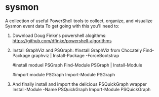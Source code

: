 # sysmon
A collection of useful PowerShell tools to collect, organize, and visualize Sysmon event data
To get going with this you'll need to:

1. Download Doug Finke's powershell alogithms: https://github.com/dfinke/powershell-algorithms
2. Install GraphViz and PSGraph:
     #install GraphViz from Chocately
      Find-Package graphviz | Install-Package -ForceBootstrap
      
     #install moduel PSGraph 
     Find-Module PSGraph | Install-Module
     
     #import module PSGraph
     Import-Module PSGraph

3. And finally install and import the delicious PSQuickGraph wrapper
    Install-Module -Name PSQuickGraph
    Import-Module PSQuickGraph
